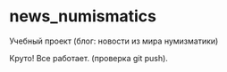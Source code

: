 # news_numismatics
Учебный проект (блог: новости из мира нумизматики) 

Круто! Все работает. (проверка git push).
